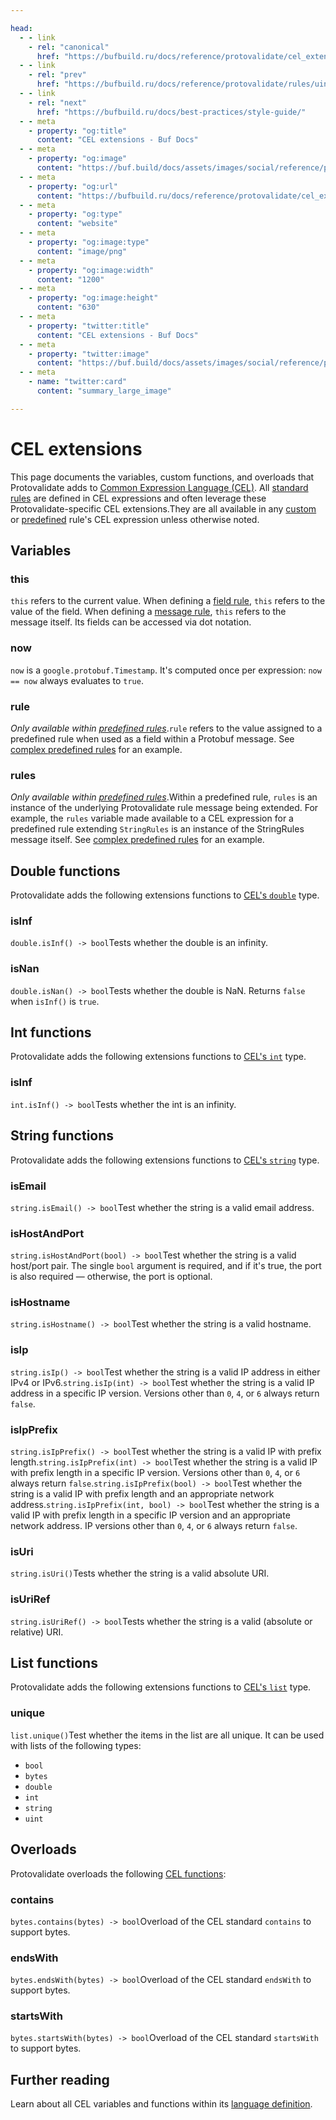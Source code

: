 ```yaml
---

head:
  - - link
    - rel: "canonical"
      href: "https://bufbuild.ru/docs/reference/protovalidate/cel_extensions/"
  - - link
    - rel: "prev"
      href: "https://bufbuild.ru/docs/reference/protovalidate/rules/uint64_rules/"
  - - link
    - rel: "next"
      href: "https://bufbuild.ru/docs/best-practices/style-guide/"
  - - meta
    - property: "og:title"
      content: "CEL extensions - Buf Docs"
  - - meta
    - property: "og:image"
      content: "https://buf.build/docs/assets/images/social/reference/protovalidate/cel_extensions.png"
  - - meta
    - property: "og:url"
      content: "https://bufbuild.ru/docs/reference/protovalidate/cel_extensions/"
  - - meta
    - property: "og:type"
      content: "website"
  - - meta
    - property: "og:image:type"
      content: "image/png"
  - - meta
    - property: "og:image:width"
      content: "1200"
  - - meta
    - property: "og:image:height"
      content: "630"
  - - meta
    - property: "twitter:title"
      content: "CEL extensions - Buf Docs"
  - - meta
    - property: "twitter:image"
      content: "https://buf.build/docs/assets/images/social/reference/protovalidate/cel_extensions.png"
  - - meta
    - name: "twitter:card"
      content: "summary_large_image"

---
```


# CEL extensions

This page documents the variables, custom functions, and overloads that Protovalidate adds to [Common Expression Language (CEL)](https://cel.dev). All [standard rules](../../../protovalidate/schemas/standard-rules/) are defined in CEL expressions and often leverage these Protovalidate-specific CEL extensions.They are all available in any [custom](../../../protovalidate/schemas/custom-rules/) or [predefined](../../../protovalidate/schemas/predefined-rules/) rule's CEL expression unless otherwise noted.

## Variables

### this

`this` refers to the current value. When defining a [field rule](../../../protovalidate/schemas/custom-rules/#field-rules), `this` refers to the value of the field. When defining a [message rule](../../../protovalidate/schemas/custom-rules/#message-rules), `this` refers to the message itself. Its fields can be accessed via dot notation.

### now

`now` is a `google.protobuf.Timestamp`. It's computed once per expression: `now == now` always evaluates to `true`.

### rule

_Only available within [predefined rules](../../../protovalidate/schemas/predefined-rules/)_.`rule` refers to the value assigned to a predefined rule when used as a field within a Protobuf message. See [complex predefined rules](../../../protovalidate/schemas/predefined-rules/#define-complex-predefined-rules) for an example.

### rules

_Only available within [predefined rules](../../../protovalidate/schemas/predefined-rules/)_.Within a predefined rule, `rules` is an instance of the underlying Protovalidate rule message being extended. For example, the `rules` variable made available to a CEL expression for a predefined rule extending `StringRules` is an instance of the StringRules message itself. See [complex predefined rules](../../../protovalidate/schemas/predefined-rules/#define-complex-predefined-rules) for an example.

## Double functions

Protovalidate adds the following extensions functions to [CEL's `double`](https://github.com/google/cel-spec/blob/master/doc/langdef.md#numeric-values) type.

### isInf

`double.isInf() -> bool`Tests whether the double is an infinity.

### isNan

`double.isNan() -> bool`Tests whether the double is NaN. Returns `false` when `isInf()` is `true`.

## Int functions

Protovalidate adds the following extensions functions to [CEL's `int`](https://github.com/google/cel-spec/blob/master/doc/langdef.md#numeric-values) type.

### isInf

`int.isInf() -> bool`Tests whether the int is an infinity.

## String functions

Protovalidate adds the following extensions functions to [CEL's `string`](https://github.com/google/cel-spec/blob/master/doc/langdef.md#string-and-bytes-values) type.

### isEmail

`string.isEmail() -> bool`Test whether the string is a valid email address.

### isHostAndPort

`string.isHostAndPort(bool) -> bool`Test whether the string is a valid host/port pair. The single `bool` argument is required, and if it's true, the port is also required — otherwise, the port is optional.

### isHostname

`string.isHostname() -> bool`Test whether the string is a valid hostname.

### isIp

`string.isIp() -> bool`Test whether the string is a valid IP address in either IPv4 or IPv6.`string.isIp(int) -> bool`Test whether the string is a valid IP address in a specific IP version. Versions other than `0`, `4`, or `6` always return `false`.

### isIpPrefix

`string.isIpPrefix() -> bool`Test whether the string is a valid IP with prefix length.`string.isIpPrefix(int) -> bool`Test whether the string is a valid IP with prefix length in a specific IP version. Versions other than `0`, `4`, or `6` always return `false`.`string.isIpPrefix(bool) -> bool`Test whether the string is a valid IP with prefix length and an appropriate network address.`string.isIpPrefix(int, bool) -> bool`Test whether the string is a valid IP with prefix length in a specific IP version and an appropriate network address. IP versions other than `0`, `4`, or `6` always return `false`.

### isUri

`string.isUri()`Tests whether the string is a valid absolute URI.

### isUriRef

`string.isUriRef() -> bool`Tests whether the string is a valid (absolute or relative) URI.

## List functions

Protovalidate adds the following extensions functions to [CEL's `list`](https://github.com/google/cel-spec/blob/master/doc/langdef.md#aggregate-values) type.

### unique

`list.unique()`Test whether the items in the list are all unique. It can be used with lists of the following types:

- `bool`
- `bytes`
- `double`
- `int`
- `string`
- `uint`

## Overloads

Protovalidate overloads the following [CEL functions](https://github.com/google/cel-spec/blob/master/doc/langdef.md#functions):

### contains

`bytes.contains(bytes) -> bool`Overload of the CEL standard `contains` to support bytes.

### endsWith

`bytes.endsWith(bytes) -> bool`Overload of the CEL standard `endsWith` to support bytes.

### startsWith

`bytes.startsWith(bytes) -> bool`Overload of the CEL standard `startsWith` to support bytes.

## Further reading

Learn about all CEL variables and functions within its [language definition](https://github.com/google/cel-spec/blob/master/doc/langdef.md).
